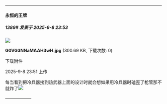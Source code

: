 ﻿
*****

####  永恒的王牌  
##### 1389#       发表于 2025-9-8 23:53

<img src="https://img.stage1st.com/forum/202509/08/235154ii09w9ah2849b9bh.jpg" referrerpolicy="no-referrer">

<strong>G0VG3NNaMAAH3wH.jpg</strong> (300.69 KB, 下载次数: 0)

下载附件

2025-9-8 23:51 上传

每当看到把冷兵器接到热武器上面的设计时就会想如果用冷兵器时磕歪了枪管那不就炸了<img src="https://static.stage1st.com/image/smiley/face2017/018.png" referrerpolicy="no-referrer">

——————

